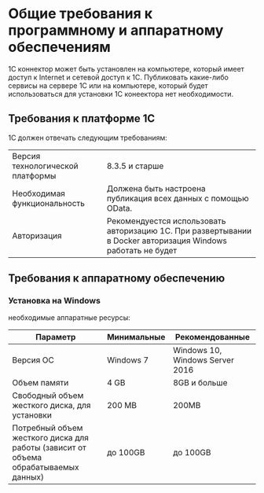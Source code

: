 # Общие требования к программному и аппаратному обеспечениям

1C коннектор может быть установлен на компьютере, который имеет доступ к Internet и сетевой доступ к 1С. Публиковать какие-либо сервисы на сервере 1С или на компьютере, который будет использоваться для установки 1С конеектора нет необходимости.

## Требования к платформе 1С

1С должен отвечать следующим требованиям:

|                                  |                                                              |
| -------------------------------- | ------------------------------------------------------------ |
| Версия технологической платформы | 8.3.5 и старше                                               |
| Необходимая функциональность     | Должена быть настроена публикация всех данных с помощью OData. |
| Авторизация                      | Рекомендуестся использовать авторизацию 1С. При развертывании в Docker авторизация Windows работать не будет |

## Требования к аппаратному обеспечению

### Установка на Windows

 необходимые аппаратные ресурсы:

  | Параметр                                                     | Минимальные | Рекомендованные                 |
  | ------------------------------------------------------------ | ----------- | ------------------------------- |
  | Версия OC                                                    | Windows 7   | Windows 10, Windows Server 2016 |
  | Объем памяти                                                 | 4 GB        | 8GB и больше                    |
  | Свободный объем жесткого диска, для установки                | 200 МB      | 200MB                           |
  | Потребный объем жесткого диска для работы (зависит от объема обрабатываемых данных) | до 100GB    | до 100GB                        |

 